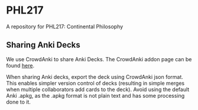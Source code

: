 # PHL217
A repository for PHL217: Continental Philosophy

## Sharing Anki Decks

We use CrowdAnki to share Anki Decks. The CrowdAnki addon page can be found [here](https://ankiweb.net/shared/info/1788670778). 

When sharing Anki decks, export the deck using CrowdAnki json format. This enables simpler version control of decks (resulting in simple merges when multiple collaborators add cards to the deck). Avoid using the default Anki .apkg, as the .apkg format is not plain text and has some processing done to it.


